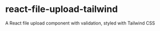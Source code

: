 # react-file-upload-tailwind
A React file upload component with validation, styled with Tailwind CSS
